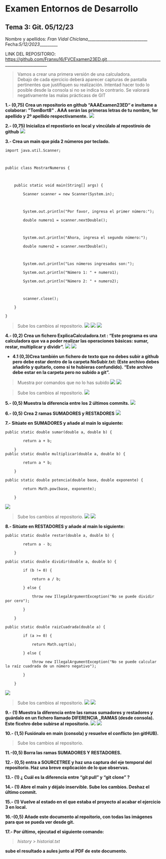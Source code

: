 # Examen Entornos de Desarrollo 
## Tema 3: Git. 05/12/23


Nombre y apellidos: _Fran Vidal Chiclana_______________________________ 			Fecha:_5/12/2023__________ 

 

LINK DEL REPOSITORIO:  https://github.com/Franxu16/FVCExamen23ED.git________________________________________________ 

> Vamos a crear una primera versión de una calculadora.  
> Debajo de cada ejercicio deberá aparecer capturas de pantalla pertinentes que justifiquen su realización. Intentad hacer todo lo posible desde la consola si no se indica lo contrario. 
> Se valorará negativamente las malas prácticass de GIT 

 

**1.- (0,75) Crea un repositorio en github “AAAExamen23ED“ e invítame a colaborar: "TomBort8" . AAA serán las primeras letras de tu nombre, 1er apellido y 2º apellido respectivamente.** 
![](Capturas/1.3.png)

**2.- (0,75) Inicializa el repostiorio en local y vincúlalo al repostiroio de github** 
![](Capturas/1.2.png)

**3.- Crea un main que pida 2 números por teclado.** 

```
import java.util.Scanner; 

 

public class MostrarNumeros { 

 

    public static void main(String[] args) { 

        Scanner scanner = new Scanner(System.in); 

 

        System.out.println("Por favor, ingresa el primer número:"); 

        double numero1 = scanner.nextDouble(); 

 

        System.out.println("Ahora, ingresa el segundo número:"); 

        double numero2 = scanner.nextDouble(); 

 

        System.out.println("Los números ingresados son:"); 

        System.out.println("Número 1: " + numero1); 

        System.out.println("Número 2: " + numero2); 

 

        scanner.close(); 

    } 

} 
```
> Sube los cambios al repositorio.
![](Capturas/3.png)
![](Capturas/3.1.png)
![](Capturas/3.2.png)

**4.- (0,2) Crea  un fichero ExplicaCalculadora.txt : “Este programa es una calculadora que va a poder realizar las operaciones básicas: sumar, restar, multiplicar y dividir”.** 
![](Capturas/4.png)
![](Capturas/4.1.png)


*  **4.1  (0,3)Crea también un fichero de texto que no debes subir a github pero debe estar dentro de la carpeta NoSubir.txt: (Este archivo debes añadirlo y quitarlo, como si te hubieras confundido). “Este archivo debe estar en la carpeta pero no subido a git”.** 

> Muestra por comandos que no lo has subido 
![](Capturas/4.3.png)
![](Capturas/4.4.png)

> Sube los cambios al repositorio. 
![](Capturas/4.5.png)

**5.- (0,5) Muestra la diferencia entre los 2 últimos commits.** 
![](Capturas/5.png)

**6.- (0,5) Crea 2 ramas SUMADORES y RESTADORES** 
![](Capturas/6.png)

**7.- Sitúate en SUMADORES y añade al main lo siguiente:**

```
public static double sumar(double a, double b) { 

        return a + b; 

    } 
public static double multiplicar(double a, double b) { 

        return a * b; 

    } 

public static double potencia(double base, double exponente) { 

        return Math.pow(base, exponente); 

    }  
```
![](Capturas/7.png)

> Sube los cambios al repositorio.
![](Capturas/7.1.png)
![](Capturas/7.2.png)

**8.- Sitúate en RESTADORES y añade al main lo siguiente:**

```
public static double restar(double a, double b) { 

        return a - b; 

    } 

public static double dividir(double a, double b) { 

        if (b != 0) { 

            return a / b; 

        } else { 

            throw new IllegalArgumentException("No se puede dividir por cero"); 

        } 

    } 

public static double raizCuadrada(double a) { 

        if (a >= 0) { 

            return Math.sqrt(a); 

        } else { 

            throw new IllegalArgumentException("No se puede calcular la raíz cuadrada de un número negativo"); 

        } 

    } 
```
![](Capturas/8.png)

> Sube los cambios al repositorio. 
![](Capturas/8.1.png)
![](Capturas/8.2.png)

**9.- (1) Muestra la diferencia entre las ramas sumadores y restadores y guárdalo en un fichero llamado DIFERENCIA _RAMAS (desde consola). Este ficehro debe subirse al repositorio.** 
![](Capturas/9.png)
![](Capturas/9.1.png)

**10.- (1,5) Fusiónalo en main (consola) y resuelve el conflicto (en gitHUB).** 

> Sube los cambios al repositorio. 
 

**11.-(0,5) Borra las ramas SUMADORES Y RESTADORES.**

 

**12.- (0,5) entra a SOURCETREE y haz una captura del eje temporal del repositorio. Haz una breve explicación de lo que observas.** 

 

**13.- (1) ¿ Cuál es la diferencia entre “git pull” y “git clone” ?** 
> 
 

 

**14.- (1) Abre el main y déjalo inservible. Sube los cambios. Deshaz el último commit.**
 

**15.- (1) Vuelve al estado en el que estaba el proyecto al acabar el ejercicio 3 en local.**
 
 
 **16.-(0,5) Añade este documento al repoitorio, con todas las imágenes para que se pueda ver desde git.**


**17.- Por último, ejecutad el siguiente comando:** 

> *history > historial.txt* 

**sube el resultado a aules junto al PDF de este documento.** 